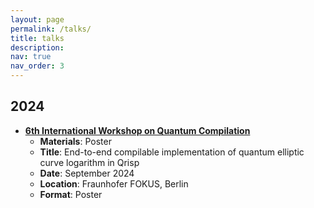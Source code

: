 ```yaml
---
layout: page
permalink: /talks/
title: talks
description:
nav: true
nav_order: 3
---
```


## 2024

- **[6th International Workshop on Quantum Compilation](https://quantum-compilers.github.io/iwqc2024/)**  
  - **Materials**: Poster <!-- add a link -->  
  - **Title**: End-to-end compilable implementation of quantum elliptic curve logarithm in Qrisp
  - **Date**: September 2024  
  - **Location**: Fraunhofer FOKUS, Berlin  
  - **Format**: Poster  